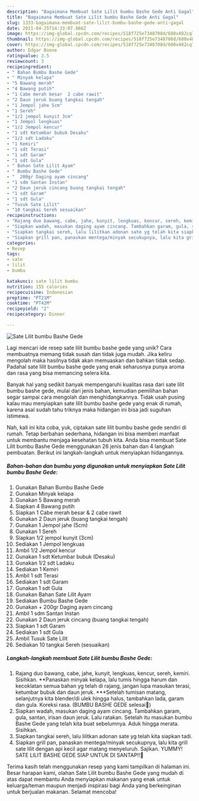 ```yaml
---
description: "Bagaimana Membuat Sate Lilit bumbu Bashe Gede Anti Gagal"
title: "Bagaimana Membuat Sate Lilit bumbu Bashe Gede Anti Gagal"
slug: 1333-bagaimana-membuat-sate-lilit-bumbu-bashe-gede-anti-gagal
date: 2021-04-25T14:33:07.866Z
image: https://img-global.cpcdn.com/recipes/518f725e7348708d/680x482cq70/sate-lilit-bumbu-bashe-gede-foto-resep-utama.jpg
thumbnail: https://img-global.cpcdn.com/recipes/518f725e7348708d/680x482cq70/sate-lilit-bumbu-bashe-gede-foto-resep-utama.jpg
cover: https://img-global.cpcdn.com/recipes/518f725e7348708d/680x482cq70/sate-lilit-bumbu-bashe-gede-foto-resep-utama.jpg
author: Edgar Boone
ratingvalue: 3.5
reviewcount: 3
recipeingredient:
- " Bahan Bumbu Bashe Gede"
- " Minyak kelapa"
- "5 Bawang merah"
- "4 Bawang putih"
- "1 Cabe merah besar  2 cabe rawit"
- "2 Daun jeruk buang tangkai tengah"
- "1 Jempol jahe 5cm"
- "1 Sereh"
- "1/2 jempol kunyit 3cm"
- "1 Jempol lengkuas"
- "1/2 Jempol kencur"
- "1 sdt Ketumbar bubuk Desaku"
- "1/2 sdt Ladaku"
- "1 Kemiri"
- "1 sdt Terasi"
- "1 sdt Garam"
- "1 sdt Gula"
- " Bahan Sate Lilit Ayam"
- " Bumbu Bashe Gede"
- "  200gr Daging ayam cincang"
- "1 sdm Santan Instan"
- "2 Daun jeruk cincang buang tangkai tengah"
- "1 sdt Garam"
- "1 sdt Gula"
- "Tusuk Sate Lilit"
- "10 tangkai Sereh sesuaikan"
recipeinstructions:
- "Rajang duo bawang, cabe, jahe, kunyit, lengkuas, kencur, sereh, kemiri. Sisihkan. **Panaskan minyak kelapa, lalu tumis hingga harum dan kecoklatan semua bahan yg telah di rajang, jangan lupa masukan terasi, ketumbar bubuk dan daun jeruk. ***Setelah tumisan matang, selanjutnya kita blender/di ulek hingga halus, tambahkan lada, garam dan gula. Koreksi rasa. (BUMBU BASHE GEDE selesai💞)"
- "Siapkan wadah, masukan daging ayam cincang. Tambahkan garam, gula, santan, irisan daun jeruk. Lalu ratakan. Setelah itu masukan bumbu Bashe Gede yang telah kita buat sebelumnya. Aduk hingga merata. Sisihkan."
- "Siapkan tangkai sereh, lalu lilitkan adonan sate yg telah kita siapkan tadi."
- "Siapkan grill pan, panaskan mentega/minyak secukupnya, lalu kita grill sate lilit dengan api kecil agar matang menyeluruh. Sajikan. YUMMY! SATE LILIT BASHE GEDE SIAP UNTUK DI SANTAP!!🥳"
categories:
- Resep
tags:
- sate
- lilit
- bumbu

katakunci: sate lilit bumbu 
nutrition: 155 calories
recipecuisine: Indonesian
preptime: "PT21M"
cooktime: "PT42M"
recipeyield: "2"
recipecategory: Dinner

---
```



![Sate Lilit bumbu Bashe Gede](https://img-global.cpcdn.com/recipes/518f725e7348708d/680x482cq70/sate-lilit-bumbu-bashe-gede-foto-resep-utama.jpg)

Lagi mencari ide resep sate lilit bumbu bashe gede yang unik? Cara membuatnya memang tidak susah dan tidak juga mudah. Jika keliru mengolah maka hasilnya tidak akan memuaskan dan bahkan tidak sedap. Padahal sate lilit bumbu bashe gede yang enak seharusnya punya aroma dan rasa yang bisa memancing selera kita.



Banyak hal yang sedikit banyak mempengaruhi kualitas rasa dari sate lilit bumbu bashe gede, mulai dari jenis bahan, kemudian pemilihan bahan segar sampai cara mengolah dan menghidangkannya. Tidak usah pusing kalau mau menyiapkan sate lilit bumbu bashe gede yang enak di rumah, karena asal sudah tahu triknya maka hidangan ini bisa jadi suguhan istimewa.


Nah, kali ini kita coba, yuk, ciptakan sate lilit bumbu bashe gede sendiri di rumah. Tetap berbahan sederhana, hidangan ini bisa memberi manfaat untuk membantu menjaga kesehatan tubuh kita. Anda bisa membuat Sate Lilit bumbu Bashe Gede menggunakan 26 jenis bahan dan 4 langkah pembuatan. Berikut ini langkah-langkah untuk menyiapkan hidangannya.

<!--inarticleads1-->

##### Bahan-bahan dan bumbu yang digunakan untuk menyiapkan Sate Lilit bumbu Bashe Gede:

1. Gunakan  Bahan Bumbu Bashe Gede
1. Gunakan  Minyak kelapa
1. Gunakan 5 Bawang merah
1. Siapkan 4 Bawang putih
1. Siapkan 1 Cabe merah besar &amp; 2 cabe rawit
1. Gunakan 2 Daun jeruk (buang tangkai tengah)
1. Gunakan 1 Jempol jahe (5cm)
1. Gunakan 1 Sereh
1. Siapkan 1/2 jempol kunyit (3cm)
1. Sediakan 1 Jempol lengkuas
1. Ambil 1/2 Jempol kencur
1. Gunakan 1 sdt Ketumbar bubuk (Desaku)
1. Gunakan 1/2 sdt Ladaku
1. Sediakan 1 Kemiri
1. Ambil 1 sdt Terasi
1. Sediakan 1 sdt Garam
1. Gunakan 1 sdt Gula
1. Gunakan  Bahan Sate Lilit Ayam
1. Sediakan  Bumbu Bashe Gede
1. Gunakan  + 200gr Daging ayam cincang
1. Ambil 1 sdm Santan Instan
1. Gunakan 2 Daun jeruk cincang (buang tangkai tengah)
1. Siapkan 1 sdt Garam
1. Sediakan 1 sdt Gula
1. Ambil Tusuk Sate Lilit
1. Sediakan 10 tangkai Sereh (sesuaikan)




<!--inarticleads2-->

##### Langkah-langkah membuat Sate Lilit bumbu Bashe Gede:

1. Rajang duo bawang, cabe, jahe, kunyit, lengkuas, kencur, sereh, kemiri. Sisihkan. **Panaskan minyak kelapa, lalu tumis hingga harum dan kecoklatan semua bahan yg telah di rajang, jangan lupa masukan terasi, ketumbar bubuk dan daun jeruk. ***Setelah tumisan matang, selanjutnya kita blender/di ulek hingga halus, tambahkan lada, garam dan gula. Koreksi rasa. (BUMBU BASHE GEDE selesai💞)
1. Siapkan wadah, masukan daging ayam cincang. Tambahkan garam, gula, santan, irisan daun jeruk. Lalu ratakan. Setelah itu masukan bumbu Bashe Gede yang telah kita buat sebelumnya. Aduk hingga merata. Sisihkan.
1. Siapkan tangkai sereh, lalu lilitkan adonan sate yg telah kita siapkan tadi.
1. Siapkan grill pan, panaskan mentega/minyak secukupnya, lalu kita grill sate lilit dengan api kecil agar matang menyeluruh. Sajikan. YUMMY! SATE LILIT BASHE GEDE SIAP UNTUK DI SANTAP!!🥳




Terima kasih telah menggunakan resep yang kami tampilkan di halaman ini. Besar harapan kami, olahan Sate Lilit bumbu Bashe Gede yang mudah di atas dapat membantu Anda menyiapkan makanan yang enak untuk keluarga/teman maupun menjadi inspirasi bagi Anda yang berkeinginan untuk berjualan makanan. Selamat mencoba!
